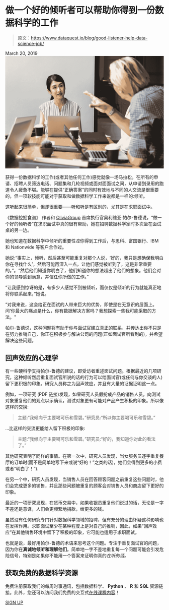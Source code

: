 # 做一个好的倾听者可以帮助你得到一份数据科学的工作

> 原文：<https://www.dataquest.io/blog/good-listener-help-data-science-job/>

March 20, 2019![listening-data-science](img/a51dca1c8ab21e1df18eceb9d0c64157.png)

获得一份数据科学的工作(或者其他任何工作)感觉就像一场马拉松。在所有的申请、招聘人员筛选电话、问题集和几轮视频或面对面面试之间，从申请到录用的跑道令人疲惫不堪。能够在提供“正确答案”的同时有效地与不同的人交流是很重要的，但一项软技能可能对于获取和做数据科学工作来说都是一样的:倾听。

这听起来很简单，但却很重要——听和听是有区别的，尤其是在求职面试中。

《数据挖掘食谱》 作者和 [OliviaGroup](https://oliviagroup.com/) 首席执行官奥利维亚·帕尔-鲁德说，“做一个好的倾听者”在求职面试中真的很有帮助，她在招聘数据科学家时多次坐在面试桌的另一边。

她也知道在数据科学中倾听的重要性*在*你得到工作后，与思科、富国银行、IBM 和 Nationwide 等客户合作过。

她说:“事实上，倾听，然后甚至可能重复对那个人说，‘好的，我只是想确保我明白你在寻找什么’，然后可能再深入一点，让他们感觉被听到了，这是非常重要的。”。“然后他们知道你明白了，他们知道你的想法超出了他们的想象。他们会对你的领导感到满意，并信任你所做的工作。”

“让我感到惊讶的是，有多少人感觉不到被倾听，而仅仅是倾听的行为就能真正地将你联系起来，”她说。

“对我来说，这会给正在面试的人带来巨大的优势，即使是在无意识的层面上。问‘你最大的痛点是什么，你有数据解决方案吗？我想探索一些我可能采取的方法。"

帕尔-鲁德说，这种问题将有助于你与面试官建立真正的联系，并传达出你不只是在努力推销自己，你正在积极参与解决公司的问题(正如面试官所看到的)，并希望解决这些问题。

## 回声效应的心理学

有一些硬科学支持帕尔-鲁德的建议，即受访者重述面试问题。根据最近的几项研究，这种倾听然后重复面试官所说的话的行为可以给面试官(或任何与你交谈的人)留下更积极的印象。研究人员称之为回声效应，并且有大量的证据证明这一点。

例如，一项研究 (PDF 链接)发现，如果研究人员假扮成产品的销售人员，向测试对象重复他们的观点以示确认，测试对象更有可能对产品产生积极的印象。所以像这样的交换:

> 主题:“我倾向于主要喝可乐和雪碧。”研究员:“所以你主要喝可乐和雪碧。”

…比这样的交流更能给人留下积极的印象:

> 主题:“我倾向于主要喝可乐和雪碧。”研究员:“好的，我知道你对此的看法了。”

其他研究表明了同样的事情。在第一次中，研究人员发现，当女服务员逐字重复餐厅的订单时(而不是简单地写下来或说“好的！”之类的话)，她们会得到更多的小费或者“明白了！”).

在另一个中，研究人员发现，当销售人员在回答顾客问题之前重复这些问题时，他们会完成更多的销售，并且那些问题被重复的顾客会对销售人员和商店留下更好的印象。

最近的一项研究发现，在货币交易中，如果收银员重复他们说过的话，无论是一字不差还是意译，人们会更频繁地捐款，给更多的钱。

虽然没有任何研究专门针对数据科学领域的招聘，但有充分的理由怀疑这种影响也在发挥作用。求职面试至少在某种程度上是对自己的推销，因此，如果“回声效应”在其他销售环境中留下了积极的印象，它可能也适用于求职面试。

也就是说，最好用帕尔-鲁德的术语来思考这个问题。专注于重复面试官的问题，因为你在**真诚地倾听和理解他们**。简单地一字不差地重复每一个问题可能会引发危险信号，特别是如果你不能用一个答案来证明你真的*在听的话。*

## 获取免费的数据科学资源

免费注册获取我们的每周时事通讯，包括数据科学、 **Python** 、 **R** 和 **SQL** 资源链接。此外，您还可以访问我们免费的交互式[在线课程内容](/data-science-courses)！

[SIGN UP](https://app.dataquest.io/signup)
